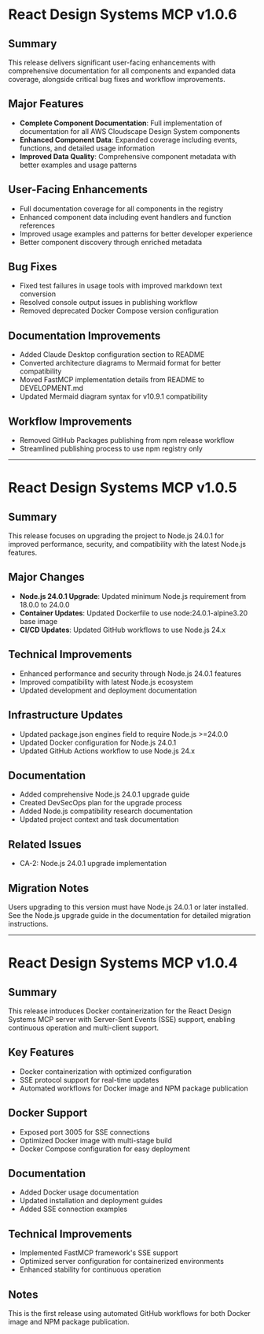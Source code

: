 # React Design Systems MCP v1.0.6

## Summary
This release delivers significant user-facing enhancements with comprehensive documentation for all components and expanded data coverage, alongside critical bug fixes and workflow improvements.

## Major Features
- **Complete Component Documentation**: Full implementation of documentation for all AWS Cloudscape Design System components
- **Enhanced Component Data**: Expanded coverage including events, functions, and detailed usage information
- **Improved Data Quality**: Comprehensive component metadata with better examples and usage patterns

## User-Facing Enhancements
- Full documentation coverage for all components in the registry
- Enhanced component data including event handlers and function references
- Improved usage examples and patterns for better developer experience
- Better component discovery through enriched metadata

## Bug Fixes
- Fixed test failures in usage tools with improved markdown text conversion
- Resolved console output issues in publishing workflow  
- Removed deprecated Docker Compose version configuration

## Documentation Improvements
- Added Claude Desktop configuration section to README
- Converted architecture diagrams to Mermaid format for better compatibility
- Moved FastMCP implementation details from README to DEVELOPMENT.md
- Updated Mermaid diagram syntax for v10.9.1 compatibility

## Workflow Improvements
- Removed GitHub Packages publishing from npm release workflow
- Streamlined publishing process to use npm registry only

---

# React Design Systems MCP v1.0.5

## Summary
This release focuses on upgrading the project to Node.js 24.0.1 for improved performance, security, and compatibility with the latest Node.js features.

## Major Changes
- **Node.js 24.0.1 Upgrade**: Updated minimum Node.js requirement from 18.0.0 to 24.0.0
- **Container Updates**: Updated Dockerfile to use node:24.0.1-alpine3.20 base image
- **CI/CD Updates**: Updated GitHub workflows to use Node.js 24.x

## Technical Improvements
- Enhanced performance and security through Node.js 24.0.1 features
- Improved compatibility with latest Node.js ecosystem
- Updated development and deployment documentation

## Infrastructure Updates
- Updated package.json engines field to require Node.js >=24.0.0
- Updated Docker configuration for Node.js 24.0.1
- Updated GitHub Actions workflow to use Node.js 24.x

## Documentation
- Added comprehensive Node.js 24.0.1 upgrade guide
- Created DevSecOps plan for the upgrade process
- Added Node.js compatibility research documentation
- Updated project context and task documentation

## Related Issues
- CA-2: Node.js 24.0.1 upgrade implementation

## Migration Notes
Users upgrading to this version must have Node.js 24.0.1 or later installed. See the Node.js upgrade guide in the documentation for detailed migration instructions.

---

# React Design Systems MCP v1.0.4

## Summary
This release introduces Docker containerization for the React Design Systems MCP server with Server-Sent Events (SSE) support, enabling continuous operation and multi-client support.

## Key Features
- Docker containerization with optimized configuration
- SSE protocol support for real-time updates
- Automated workflows for Docker image and NPM package publication

## Docker Support
- Exposed port 3005 for SSE connections
- Optimized Docker image with multi-stage build
- Docker Compose configuration for easy deployment

## Documentation
- Added Docker usage documentation
- Updated installation and deployment guides
- Added SSE connection examples

## Technical Improvements
- Implemented FastMCP framework's SSE support
- Optimized server configuration for containerized environments
- Enhanced stability for continuous operation

## Notes
This is the first release using automated GitHub workflows for both Docker image and NPM package publication.